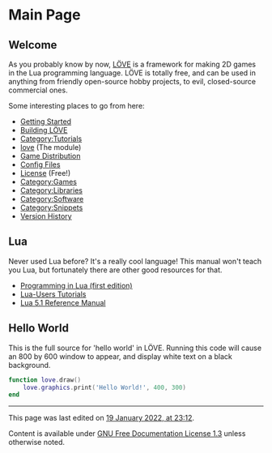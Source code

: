 # Main Page

## Welcome

As you probably know by now, [LÖVE](http://love2d.org) is a framework for making 2D games in the Lua programming language. LÖVE is totally free, and can be used in anything from friendly open-source hobby projects, to evil, closed-source commercial ones.

Some interesting places to go from here:

* [Getting Started]()
* [Building LÖVE]()
* [Category:Tutorials](Tutorials)
* [love]() (The module)
* [Game Distribution]()
* [Config Files]()
* [License]() (Free!)
* [Category:Games](Games)
* [Category:Libraries](Libraries)
* [Category:Software](Software)
* [Category:Snippets](Snippets)
* [Version History]()

## Lua

Never used Lua before? It's a really cool language! This manual won't teach you Lua, but fortunately there are other good resources for that.

* [Programming in Lua (first edition)](http://lua.org/pil)
* [Lua-Users Tutorials](http://lua-users.org/wiki/TutorialDirectory)
* [Lua 5.1 Reference Manual](http://www.lua.org/manual/5.1/)

## Hello World

This is the full source for 'hello world' in LÖVE. Running this code will cause an 800 by 600 window to appear, and display white text on a black background.

```lua
function love.draw()
    love.graphics.print('Hello World!', 400, 300)
end
```

----
This page was last edited on [19 January 2022, at 23:12](https://love2d.org/w/index.php?title=Main_Page&oldid=27392).

Content is available under [GNU Free Documentation License 1.3](http://www.gnu.org/copyleft/fdl.html) unless otherwise noted.
